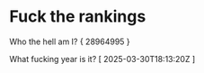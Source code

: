 # Fuck the rankings

Who the hell am I?
{ 28964995 }

What fucking year is it?
[ 2025-03-30T18:13:20Z ]

